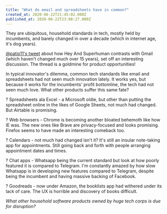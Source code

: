 ```yaml
---
title: "What do email and spreadsheets have in common?"
created_at: 2020-06-22T21:45:02.000Z
published_at: 2020-06-22T23:08:27.000Z
---
```

They are ubiquitous, household standards in tech, mostly held by incumbents, and barely changed in over a decade (which in internet age, it's dog years).

  

[@patio11's tweet](https://twitter.com/patio11/status/1274576125394513921?s=21) about how Hey And Superhuman contrasts with Gmail (which haven't changed much over 15 years), set off an interesting discussion. The thread is a goldmine for product opportunities! 

  

In typical innovator's dilemma, common tech standards like email and spreadsheets had not seen much innovation lately. It works yes, but because it works for the incumbents' profit bottomline, the tech had not seen much love. What other products suffer this same fate? 

  

? Spreadsheets ala Excel - a Microsoft oldie, but other than putting the spreadsheet online in the likes of Google Sheets, not much had changed. But Airtable is promising.

? Web browsers - Chrome is becoming another bloated behemoth like how IE was. The new ones like Brave are privacy-focused and looks promising. Firefox seems to have made an interesting comeback too.

? Calendars - not much had changed isn't it? It's still an insular note-taking app for appointments. Still going back and forth with people arranging appointment dates and times. 

? Chat apps - Whatsapp being the current standard but look at how poorly featured it is compared to Telegram. I'm constantly amazed by how slow Whatsapp is in developing new features compared to Telegram, despite being the incumbent and having massive backing of Facebook.

? Goodreads - now under Amazon, the booklists app had withered under its lack of care. The UX is horrible and discovery of books difficult. 

  

_What other household software products owned by huge tech corps is due for disruption?_

